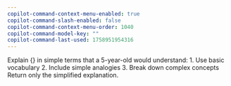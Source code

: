 ```yaml
---
copilot-command-context-menu-enabled: true
copilot-command-slash-enabled: false
copilot-command-context-menu-order: 1040
copilot-command-model-key: ""
copilot-command-last-used: 1758951954316
---
```

Explain {} in simple terms that a 5-year-old would understand:
    1. Use basic vocabulary
    2. Include simple analogies
    3. Break down complex concepts
    Return only the simplified explanation.